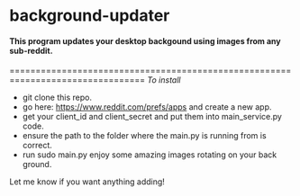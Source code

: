 # background-updater

#### This program updates your desktop backgound using images from any sub-reddit.

================================================================================
 *To install* 
 * git clone this repo.
 * go here: https://www.reddit.com/prefs/apps and create a new app.
 * get your client_id and client_secret and put them into main_service.py code.
 * ensure the path to the folder where the main.py is running from is correct.
 * run sudo main.py enjoy some amazing images rotating on your back ground.
 
 Let me know if you want anything adding!